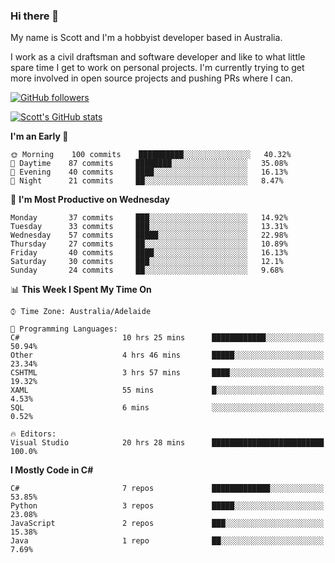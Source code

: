 ### Hi there 👋

My name is Scott and I'm a hobbyist developer based in Australia.

I work as a civil draftsman and software developer and like to what little spare time I get to work on personal projects. I'm currently trying to get more involved in open source projects and pushing PRs where I can. 

[![GitHub followers](https://img.shields.io/github/followers/puppetsw?label=Follow&style=social)](https://github.com/puppetsw?tab=followers)

[![Scott's GitHub stats](https://github-readme-stats.vercel.app/api?username=puppetsw&show_icons=true&theme=dark)](https://github.com/anuraghazra/github-readme-stats)

<!--START_SECTION:waka-->
**I'm an Early 🐤** 

```text
🌞 Morning    100 commits    ██████████░░░░░░░░░░░░░░░   40.32% 
🌆 Daytime    87 commits     ████████░░░░░░░░░░░░░░░░░   35.08% 
🌃 Evening    40 commits     ████░░░░░░░░░░░░░░░░░░░░░   16.13% 
🌙 Night      21 commits     ██░░░░░░░░░░░░░░░░░░░░░░░   8.47%

```
📅 **I'm Most Productive on Wednesday** 

```text
Monday       37 commits     ███░░░░░░░░░░░░░░░░░░░░░░   14.92% 
Tuesday      33 commits     ███░░░░░░░░░░░░░░░░░░░░░░   13.31% 
Wednesday    57 commits     █████░░░░░░░░░░░░░░░░░░░░   22.98% 
Thursday     27 commits     ██░░░░░░░░░░░░░░░░░░░░░░░   10.89% 
Friday       40 commits     ████░░░░░░░░░░░░░░░░░░░░░   16.13% 
Saturday     30 commits     ███░░░░░░░░░░░░░░░░░░░░░░   12.1% 
Sunday       24 commits     ██░░░░░░░░░░░░░░░░░░░░░░░   9.68%

```


📊 **This Week I Spent My Time On** 

```text
⌚︎ Time Zone: Australia/Adelaide

💬 Programming Languages: 
C#                       10 hrs 25 mins      ████████████░░░░░░░░░░░░░   50.94% 
Other                    4 hrs 46 mins       █████░░░░░░░░░░░░░░░░░░░░   23.34% 
CSHTML                   3 hrs 57 mins       ████░░░░░░░░░░░░░░░░░░░░░   19.32% 
XAML                     55 mins             █░░░░░░░░░░░░░░░░░░░░░░░░   4.53% 
SQL                      6 mins              ░░░░░░░░░░░░░░░░░░░░░░░░░   0.52%

🔥 Editors: 
Visual Studio            20 hrs 28 mins      █████████████████████████   100.0%

```

**I Mostly Code in C#** 

```text
C#                       7 repos             █████████████░░░░░░░░░░░░   53.85% 
Python                   3 repos             █████░░░░░░░░░░░░░░░░░░░░   23.08% 
JavaScript               2 repos             ███░░░░░░░░░░░░░░░░░░░░░░   15.38% 
Java                     1 repo              ██░░░░░░░░░░░░░░░░░░░░░░░   7.69%

```



<!--END_SECTION:waka-->

<!--
**puppetsw/puppetsw** is a ✨ _special_ ✨ repository because its `README.md` (this file) appears on your GitHub profile.

Here are some ideas to get you started:

- 🔭 I’m currently working on ...
- 🌱 I’m currently learning ...
- 👯 I’m looking to collaborate on ...
- 🤔 I’m looking for help with ...
- 💬 Ask me about ...
- 📫 How to reach me: ...
- 😄 Pronouns: ...
- ⚡ Fun fact: ...
-->
